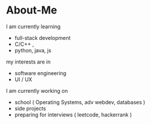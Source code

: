 # About-Me

I am currently learning 
- full-stack development
-  C/C++ , 
- python, java, js

my interests are in
- software engineering
- UI / UX 

I am currently working on
- school ( Operating Systems, adv webdev, databases )
- side projects
- preparing for interviews ( leetcode, hackerrank )
